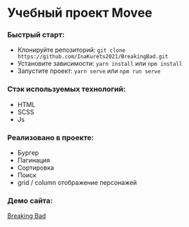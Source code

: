 # Учебный проект Movee

### Быстрый старт:

- Клонируйте репозиторий: `git clone https://github.com/InaKurets2021/BreakingBad.git`
- Установите зависимости: `yarn install` или `npm install`
- Запустите проект: `yarn serve` или `npm run serve`

### Стэк используемых технологий:

- HTML
- SCSS
- Js

### Реализовано в проекте:

- Бургер
- Пагинация
- Сортировка
- Поиск
- grid / column отображение персонажей

### Демо сайта:

[Breaking Bad](https://inakurets2021.github.io/BreakingBad/)
